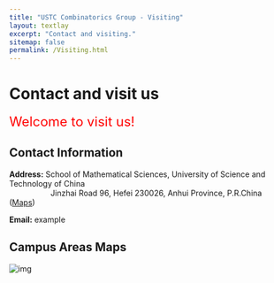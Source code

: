 ```yaml
---
title: "USTC Combinatorics Group - Visiting"
layout: textlay
excerpt: "Contact and visiting."
sitemap: false
permalink: /Visiting.html
---
```


# Contact and visit us

<font size="5" color="red">Welcome to visit us!</font>

## Contact Information

**Address:** School of Mathematical Sciences, University of Science and Technology of China<br />
&nbsp;&nbsp;&nbsp;&nbsp;&nbsp;&nbsp;&nbsp;  &nbsp;&nbsp;&nbsp;&nbsp;&nbsp;&nbsp;&nbsp;&nbsp;&nbsp;&nbsp;&nbsp;Jinzhai Road 96,
		         Hefei 230026,
	       	  Anhui Province, P.R.China   (<a href="https://goo.gl/maps/TonRiuGeXrhMx1su7">Maps</a>)

**Email:** example

## Campus Areas Maps

![img](http://math.ustc.edu.cn/_upload/article/images/b1/fe/76c7d1a3401e8f79af85f83735b4/3b17121f-ef0c-44df-8a4a-8fe29bcaef03.jpg)

